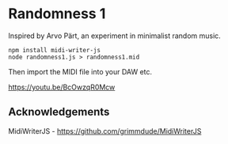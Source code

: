 # Randomness 1
Inspired by Arvo Pärt, an experiment in minimalist random music.

```
npm install midi-writer-js
node randomness1.js > randomness1.mid
```

Then import the MIDI file into your DAW etc.

https://youtu.be/BcOwzqR0Mcw

## Acknowledgements

MidiWriterJS - https://github.com/grimmdude/MidiWriterJS
